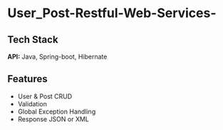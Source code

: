# User_Post-Restful-Web-Services-

## Tech Stack

**API:** Java, Spring-boot, Hibernate


## Features

- User & Post CRUD
- Validation
- Global Exception Handling
- Response JSON or XML
